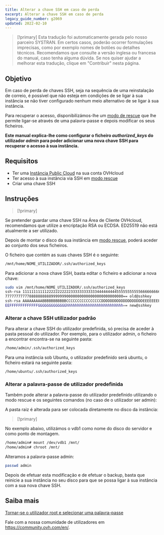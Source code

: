 ```yaml
---
title: Alterar a chave SSH em caso de perda
excerpt: Alterar a chave SSH em caso de perda
legacy_guide_number: g2069
updated: 2022-02-10
---
```


> [!primary]
> Esta tradução foi automaticamente gerada pelo nosso parceiro SYSTRAN. Em certos casos, poderão ocorrer formulações imprecisas, como por exemplo nomes de botões ou detalhes técnicos. Recomendamos que consulte a versão inglesa ou francesa do manual, caso tenha alguma dúvida. Se nos quiser ajudar a melhorar esta tradução, clique em "Contribuir" nesta página.
>

## Objetivo

Em caso de perda de chaves SSH, seja na sequência de uma reinstalação de correio, é possível que não esteja em condições de se ligar à sua instância se não tiver configurado nenhum meio alternativo de se ligar à sua instância.

Para recuperar o acesso, disponibilizámos-lhe um [modo de rescue](/pages/public_cloud/compute/put_an_instance_in_rescue_mode) que lhe permite ligar-se através de uma palavra-passe e depois modificar os seus ficheiros.

**Este manual explica-lhe como configurar o ficheiro *authorized_keys* do utilizador *admin* para poder adicionar uma nova chave SSH para recuperar o acesso à sua instância.**

## Requisitos

- Ter uma [Instância Public Cloud](https://www.ovhcloud.com/pt/public-cloud/) na sua conta OVHcloud
- Ter acesso à sua instância via SSH em [modo rescue](/pages/public_cloud/compute/put_an_instance_in_rescue_mode)
- Criar uma chave SSH

## Instruções

> [!primary]
>
Se pretender guardar uma chave SSH na Área de Cliente OVHcloud, recomendamos que utilize a encriptação RSA ou ECDSA. ED25519 não está atualmente a ser utilizado.
>

Depois de montar o disco da sua instância em [modo rescue](/pages/public_cloud/compute/put_an_instance_in_rescue_mode#aceder-a-sua-informacao), poderá aceder ao conjunto dos seus ficheiros.

O ficheiro que contém as suas chaves SSH é o seguinte:

```sh
/mnt/home/NOME_UTILIZADOR/.ssh/authorized_keys
```

Para adicionar a nova chave SSH, basta editar o ficheiro e adicionar a nova chave:

```sh
sudo vim /mnt/home/NOME_UTILIZADOR/.ssh/authorized_keys
ssh-rsa 1111111111122222222222333333333333444444444555555555556666666666
777777777778888888888999999900000000000000000000000000== old@sshkey
ssh-rsa AAAAAAAAABBBBBBBBBBBCCCCCCCCCCCCCCCCDDDDDDDDDDDDDDDDDDDEEEEEEEEE
EEFFFFFFFFFFFFFGGGGGGGGGGGGGhhhhhhhhhhhhhhhhhhhhhhhhhh== new@sshkey
```

### Alterar a chave SSH utilizador padrão

Para alterar a chave SSH do utilizador predefinida, só precisa de aceder à pasta pessoal do utilizador. Por exemplo, para o utilizador admin, o ficheiro a encontrar encontra-se na seguinte pasta:

```sh
/home/admin/.ssh/authorized_keys
```

Para uma instância sob Ubuntu, o utilizador predefinido será ubuntu, o ficheiro estará na seguinte pasta:

```sh
/home/ubuntu/.ssh/authorized_keys
```

### Alterar a palavra-passe de utilizador predefinida

Também pode alterar a palavra-passe do utilizador predefinido utilizando o modo rescue e os seguintes comandos (no caso de o utilizador ser admin):

A pasta raiz é alterada para ser colocada diretamente no disco da instância:

> [!primary]
>
No exemplo abaixo, utilizámos o vdb1 como nome do disco do servidor e como ponto de montagem.
>

```sh
/home/admin# mount /dev/vdb1 /mnt/
/home/admin# chroot /mnt/
```

Alteramos a palavra-passe admin:

```sh
passwd admin
```

Depois de efetuar esta modificação e de efetuar o backup, basta que reinicie a sua instância no seu disco para que se possa ligar à sua instância com a sua nova chave SSH.

## Saiba mais

[Tornar-se o utilizador root e selecionar uma palavra-passe](/pages/public_cloud/compute/become_root_and_change_password)

Fale com a nossa comunidade de utilizadores em <https://community.ovh.com/en/>.
